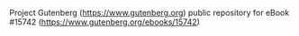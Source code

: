 Project Gutenberg (https://www.gutenberg.org) public repository for eBook #15742 (https://www.gutenberg.org/ebooks/15742)
